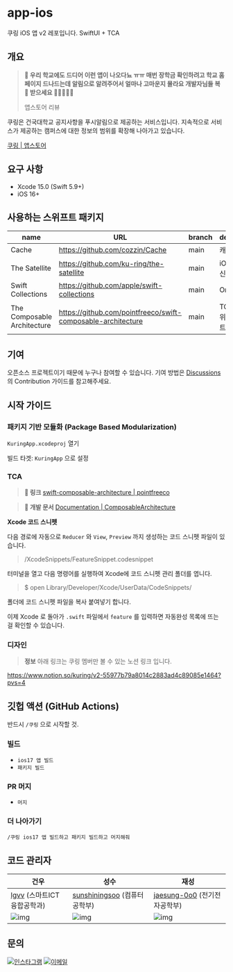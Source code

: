 # app-ios

쿠링 iOS 앱 v2 레포입니다. SwiftUI + TCA

## 개요

> **💬 우리 학교에도 드디어 이런 앱이 나오다뇨 ㅠㅠ 매번 장학금 확인하려고 학교 홈페이지 드나드는데 알림으로 알려주어서 얼마나 고마운지 몰라요 개발자님들 복 🧧 받으세요 🙇‍♀️🙇‍♂️🙇**
> 
> 앱스토어 리뷰

쿠링은 건국대학교 공지사항을 푸시알림으로 제공하는 서비스입니다. 지속적으로 서비스가 제공하는 캠퍼스에 대한 정보의 범위를 확장해 나아가고 있습니다.

[쿠링 |  앱스토어](https://apps.apple.com/kr/app/id1609873520)

## 요구 사항

- Xcode 15.0 (Swift 5.9+)
- iOS 16+

## 사용하는 스위프트 패키지

| name | URL | branch | description |
| ---- | ---- | ------ | ----- |
| Cache | https://github.com/cozzin/Cache | main | 캐싱 모듈 |
| The Satellite | https://github.com/ku-ring/the-satellite | main | iOS API 통신모듈  |
| Swift Collections | https://github.com/apple/swift-collections | main | OrderedSet |  
| The Composable Architecture | https://github.com/pointfreeco/swift-composable-architecture | main | TCA 구조를 위한 스위프트 패키지 |

## 기여

오픈소스 프로젝트이기 때문에 누구나 참여할 수 있습니다. 기여 방법은 [Discussions](https://github.com/ku-ring/app-ios-v2/discussions/2) 의 Contribution 가이드를 참고해주세요.

## 시작 가이드

### 패키지 기반 모듈화 (Package Based Modularization)

`KuringApp.xcodeproj` 열기

빌드 타겟: `KuringApp` 으로 설정

### TCA

> **🔗 링크** [swift-composable-architecture | pointfreeco](https://github.com/pointfreeco/swift-composable-architecture)

> **📄 개발 문서** [Documentation | ComposableArchitecture](https://pointfreeco.github.io/swift-composable-architecture/main/documentation/composablearchitecture/)

**Xcode 코드 스니펫**

다음 경로에 자동으로 `Reducer` 와 `View`, `Preview` 까지 생성하는 코드 스니펫 파일이 있습니다.
> /XcodeSnippets/FeatureSnippet.codesnippet

터미널을 열고 다음 명령어를 실행하여 Xcode에 코드 스니펫 관리 폴더를 엽니다.
> $ open Library/Developer/Xcode/UserData/CodeSnippets/

폴더에 코드 스니펫 파일을 복사 붙여넣기 합니다.

이제 Xcode 로 돌아가 `.swift` 파일에서 `feature` 를 입력하면 자동완성 목록에 뜨는 걸 확인할 수 있습니다.

### 디자인

> **정보** 아래 링크는 쿠링 멤버만 볼 수 있는 노션 링크 입니다.

https://www.notion.so/kuring/v2-55977b79a8014c2883ad4c89085e1464?pvs=4

## 깃헙 액션 (GitHub Actions)

반드시 `/쿠링` 으로 시작할 것.

### 빌드
- `ios17 앱 빌드`
- `패키지 빌드`

### PR 머지
- `머지`

### 더 나아가기
```
/쿠링 ios17 앱 빌드하고 패키지 빌드하고 머지해줘
```

## 코드 관리자

| 건우 | 성수 | 재성 |
| --- | --- | --- |
| [lgvv](https://github.com/lgvv) (스마트ICT융합공학과) | [sunshiningsoo](https://github.com/sunshiningsoo) (컴퓨터공학부) | [jaesung-0o0](https://github.com/jaesung-0o0) (전기전자공학부) |
| ![img](https://github.com/lgvv.png) | ![img](https://github.com/sunshiningsoo.png) | ![img](https://github.com/jaesung-0o0.png) |

## 문의

[![인스타그램](https://img.shields.io/badge/@kuring.konkuk-e4405f?style=for-the-badge&logo=instagram&logoColor=white)](https://bit.ly/3JyMWMi)
[![이메일](https://img.shields.io/badge/kuring.korea@gmail.com-168de2?style=for-the-badge&logo=gmail&logoColor=white)](mailto:kuring.korea@gmail.com)
